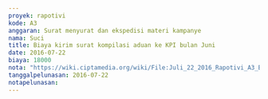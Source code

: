```yaml
---
proyek: rapotivi
kode: A3
anggaran: Surat menyurat dan ekspedisi materi kampanye
nama: Suci
title: Biaya kirim surat kompilasi aduan ke KPI bulan Juni
date: 2016-07-22
biaya: 18000
nota: "https://wiki.ciptamedia.org/wiki/File:Juli_22_2016_Rapotivi_A3_Biaya_kirim_surat_kompilasi_aduan_ke_KPI.jpg"
tanggalpelunasan: 2016-07-22
notapelunasan:
---
```

